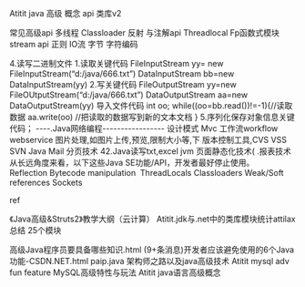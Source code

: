 Atitit java 高级 概念 api 类库v2


常见高级api
多线程
Classloader
反射 与注解api
Threadlocal
Fp函数式模块 stream api 
正则
IO流 字节 字符编码

4.读写二进制文件 
1.读取关键代码 
FileInputStream yy= new FileInputStream(“d:/java/666.txt”) 
DataInputStream bb=new DataInputStream(yy) 
2.写关键代码 
FileOutputStream yy=new FileOUtputStream(“d:/java/666.txt”) 
DataOutputStream aa=new DataOutputStream(yy) 
导入文件代码 
int oo; 
while((oo=bb.read())!=-1){//读取数据 
aa.write(oo) //把读取的数据写到新的文本文档 
} 
5.序列化保存对象信息关键代码； 
----.Java网络编程----------------- 
 设计模式
Mvc  工作流workflow webservice  图片处理,如图片上传,预览,限制大小等,下
版本控制工具,CVS VSS SVN  Java Mail
分页技术  42.Java读写txt,excel jvm
页面静态化技术( .报表技术
从长远角度来看，以下这些Java SE功能/API，开发者最好停止使用。 
Reflection
Bytecode manipulation 
ThreadLocals
Classloaders
Weak/Soft references
Sockets

ref

《Java高级&Struts2》教学大纲（云计算）
Atitit.jdk与.net中的类库模块统计attilax总结 25个模块

高级Java程序员要具备哪些知识.html
(9+条消息)开发者应该避免使用的6个Java功能-CSDN.NET.html
paip.java 架构师之路以及java高级技术
Atitit mysql adv fun feature  MySQL高级特性与玩法
Atitit java语言高级概念

